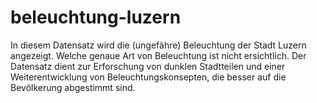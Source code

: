 # beleuchtung-luzern
In diesem Datensatz wird die (ungefähre) Beleuchtung der Stadt Luzern angezeigt. Welche genaue Art von Beleuchtung ist nicht ersichtlich. Der Datensatz dient zur Erforschung von dunklen Stadtteilen und einer Weiterentwicklung von Beleuchtungskonsepten, die besser auf die Bevölkerung abgestimmt sind.
